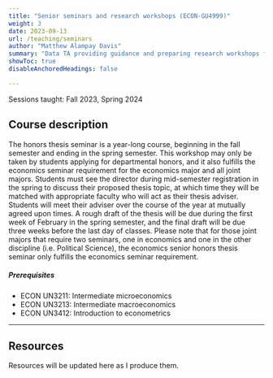 ```yaml
---
title: "Senior seminars and research workshops (ECON-GU4999)"
weight: 3
date: 2023-09-13
url: /teaching/seminars
author: "Matthew Alampay Davis"
summary: "Data TA providing guidance and preparing research workshops for economics students conducting research as part of the nine senior seminars, the senior honors thesis seminar, or as a research assistant."
showToc: true
disableAnchoredHeadings: false

---
```


Sessions taught: Fall 2023, Spring 2024

## Course description

The honors thesis seminar is a year-long course, beginning in the fall semester and ending in the spring semester. This workshop may only be taken by students applying for departmental honors, and it also fulfills the economics seminar requirement for the economics major and all joint majors. Students must see the director during mid-semester registration in the spring to discuss their proposed thesis topic, at which time they will be matched with appropriate faculty who will act as their thesis adviser. Students will meet their adviser over the course of the year at mutually agreed upon times. A rough draft of the thesis will be due during the first week of February in the spring semester, and the final draft will be due three weeks before the last day of classes. Please note that for those joint majors that require two seminars, one in economics and one in the other discipline (i.e. Political Science), the economics senior honors thesis seminar only fulfills the economics seminar requirement.

##### Prerequisites

+ ECON UN3211: Intermediate microeconomics
+ ECON UN3213: Intermediate macroeconomics
+ ECON UN3412: Introduction to econometrics

---

## Resources

Resources will be updated here as I produce them.